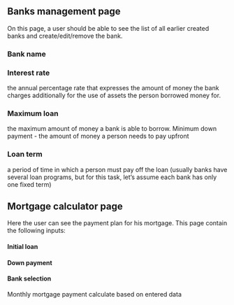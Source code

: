 ## Banks management page

On this page, a user should be able to see the list of all earlier created banks and create/edit/remove the bank.

### Bank name

### Interest rate

the annual percentage rate that expresses the amount of money the bank charges additionally for the use of assets the person borrowed money for.

### Maximum loan

the maximum amount of money a bank is able to borrow.
Minimum down payment - the amount of money a person needs to pay upfront

### Loan term

a period of time in which a person must pay off the loan (usually banks have several loan programs, but for this task, let’s assume each bank has only one fixed term)

## Mortgage calculator page

Here the user can see the payment plan for his mortgage. This page contain the following inputs:

#### Initial loan

#### Down payment

#### Bank selection

Monthly mortgage payment calculate based on entered data
